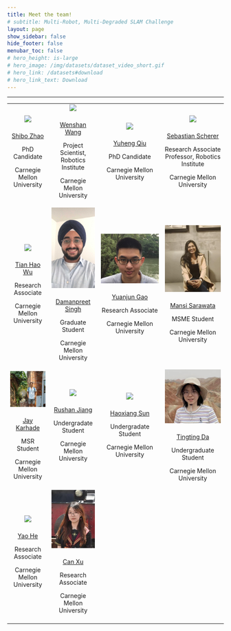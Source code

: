 ```yaml
---
title: Meet the team!
# subtitle: Multi-Robot, Multi-Degraded SLAM Challenge
layout: page
show_sidebar: false
hide_footer: false
menubar_toc: false
# hero_height: is-large
# hero_image: /img/datasets/dataset_video_short.gif
# hero_link: /datasets#download
# hero_link_text: Download
---
```


<!-- # Meet the team! -->

<hr>
 <table class="customFormat" style="width:100%border-collapse: collapse; border: none;">
  <tr>
    <!-- <td style="text-align: center;">
      <img class="circular_image" src="/img/invited_speakers/chenwang.jpg" style="margin-bottom: 6px;"/>
      <p style="margin-bottom: 3px;">
        <a style="margin-bottom: 1px;" href="https://sairlab.org/team/chen/">Chen Wang</a>
      </p>
      <p style="margin-bottom: 3px;">Assistant Professor, Spatial AI & Robotics Lab</p>
      <p>University at Buffalo</p>
    </td> -->
    <td style="text-align: center;">
      <img class="circular_image" src="/img/team/shibozNew.png" style="margin-bottom: 6px;"/>
      <p style="margin-bottom: 3px;">
        <a style="margin-bottom: 1px;" href="https://theairlab.org/team/shiboz/">Shibo Zhao</a>
      </p>
      <p style="margin-bottom: 3px;">PhD Candidate </p>
      <p>Carnegie Mellon University</p>
    </td>
    <td style="text-align: center;">
      <img class="circular_image" src="/img/iccv_organizers/wenshan_wang.jpg" style="margin-bottom: 6px;"/>
      <p style="margin-bottom: 3px;">
        <a style="margin-bottom: 1px;" href="http://www.wangwenshan.com/">Wenshan Wang</a>
      </p>
      <p style="margin-bottom: 3px;">Project Scientist, Robotics Institute</p>
      <p>Carnegie Mellon University</p>
    </td>
    <td style="text-align: center;">
      <img class="circular_image" src="/img/iccv_organizers/yuhengqiu.jpeg" style="margin-bottom: 6px;"/>
      <p style="margin-bottom: 3px;">
        <a style="margin-bottom: 1px;" href="https://scholar.google.com/citations?user=aEK45mEAAAAJ">Yuheng Qiu</a>
      </p>
      <p style="margin-bottom: 3px;">PhD Candidate</p>
      <p>Carnegie Mellon University</p>
    </td>
    <td style="text-align: center;">
      <img class="circular_image" src="/img/invited_speakers/basti.jpg" style="margin-bottom: 6px;"/>
      <p style="margin-bottom: 3px;">
        <a style="margin-bottom: 1px;" href="https://theairlab.org/team/sebastian/">Sebastian Scherer</a>
      </p>
      <p style="margin-bottom: 3px;">Research Associate Professor, Robotics Institute </p>
      <p>Carnegie Mellon University</p>
    </td>
  </tr>
  <!-- <tr> -->
    <!-- <td style="text-align: center;">
      <img class="circular_image" src="/img/iccv_organizers/letizia.jpg" style="margin-bottom: 6px;"/>
      <p style="margin-bottom: 3px;">
        <a style="margin-bottom: 1px;" href="https://scholar.harvard.edu/letiziagionfrida/bio">Letizia Gionfrida</a>
      </p>
      <p style="margin-bottom: 3px;">Postdoctoral Research Fellow, Biorobotics Lab</p>
      <p>Harvard University</p>
    </td> -->
      <!-- <td style="text-align: center;">
      <img class="circular_image" src="/img/iccv_organizers/iccv_members/John_Rogers_mid_scale.jpg" style="margin-bottom: 6px;"/>
      <p style="margin-bottom: 3px;">
        <a style="margin-bottom: 1px;" href="https://scholar.google.com/citations?hl=en&user=uH_LDocAAAAJ&view_op=list_works&sortby=pubdate">John Rogers</a>
      </p>
      <p style="margin-bottom: 3px;">Research Scientist </p>
      <p>US Army Research Laboratory</p>
    </td>  -->
    <!-- <td style="text-align: center;">
      <img class="circular_image" src="/img/invited_speakers/basti.jpg" style="margin-bottom: 6px;"/>
      <p style="margin-bottom: 3px;">
        <a style="margin-bottom: 1px;" href="https://theairlab.org/team/sebastian/">Sebastian Scherer</a>
      </p>
      <p style="margin-bottom: 3px;">Research Associate Professor, Robotics Institute </p>
      <p>Carnegie Mellon University</p>
    </td> -->
    <!-- <td style="text-align: center;">
      <img class="circular_image" src="/img/invited_speakers/ayong_kim.jpg" style="margin-bottom: 6px;"/>
      <p style="margin-bottom: 3px;">
        <a style="margin-bottom: 1px;" href="https://ayoungk.github.io/">Ayoung Kim</a>
      </p>
      <p style="margin-bottom: 3px;">Robust Perception and Mobile Robotics Lab</p>
      <p>Seoul National University</p>
    </td> -->
  <!-- </tr> -->
  <tr>
    <!-- <td style="text-align: center;">
      <img class="circular_image" src="/img/iccv_organizers/iccv_members/shaoshu.png" style="margin-bottom: 6px;"/>
      <p style="margin-bottom: 3px;">
        <a style="margin-bottom: 1px;" href="https://sairlab.org/team/shaoshu/">Shaoshu Su</a>
      </p>
      <p style="margin-bottom: 3px;">Ph.D. student, Spatial AI & Robotics Lab </p>
      <p>University at Buffalo</p>
    </td>  -->
    <!-- <td style="text-align: center;">
      <img class="circular_image" src="/img/iccv_organizers/mashuang.jpeg" style="margin-bottom: 6px;"/>
      <p style="margin-bottom: 3px;">
        <a style="margin-bottom: 1px;" href="https://www.shuangma.me/">Shuang Ma</a>
      </p>
      <p style="margin-bottom: 3px;">Senior researcher,  Autonomous Systems Research Team</p>
      <p>Microsoft</p>
    </td>  -->
    <td style="text-align: center;">
      <img class="circular_image" src="/img/iccv_organizers/iccv_members/tianhao.jpg" style="margin-bottom: 6px;"/>
      <p style="margin-bottom: 3px;">
        <a style="margin-bottom: 1px;" href="https://www.linkedin.com/mwlite/in/tianhao-wu-112688a6">Tian Hao Wu</a>
      </p>
      <p style="margin-bottom: 3px;">Research Associate</p>
      <p>Carnegie Mellon University</p>
    </td>
    <td style="text-align: center;">
      <img class="circular_image" src="/img/iccv_organizers/iccv_members/daman.png" style="margin-bottom: 6px;"/>
      <p style="margin-bottom: 3px;">
        <a style="margin-bottom: 1px;" href="https://www.linkedin.com/in/damanpreet-singh-289a46163/">Damanpreet Singh</a>
      </p>
      <p style="margin-bottom: 3px;">Graduate Student</p>
      <p>Carnegie Mellon University</p>
     </td>
    <td style="text-align: center;">
      <img class="circular_image" src="/img/iccv_organizers/iccv_members/yuanjun.jpg" style="margin-bottom: 6px;"/>
      <p style="margin-bottom: 3px;">
        <a style="margin-bottom: 1px;" href="https://www.linkedin.com/in/yuanjun-gao/">Yuanjun Gao</a>
      </p>
      <p style="margin-bottom: 3px;">Research Associate</p>
      <p>Carnegie Mellon University</p>
    </td> 
    <td style="text-align: center;">
      <img class="circular_image" src="/img/iccv_organizers/iccv_members/mansi.jpg" style="margin-bottom: 6px;"/>
      <p style="margin-bottom: 3px;">
        <a style="margin-bottom: 1px;" href="https://www.linkedin.com/in/mansi-sarawata">Mansi Sarawata</a>
      </p>
      <p style="margin-bottom: 3px;">MSME Student</p>
      <p>Carnegie Mellon University</p>
    </td>  
    <!-- <td style="text-align: center;">
      <img class="circular_image" src="/img/team/rushan_jiang.png" style="margin-bottom: 6px;"/>
      <p style="margin-bottom: 3px;">
        <a style="margin-bottom: 1px;" href="https://drive.google.com/file/d/1qWiMQoJsAF4oOikU0akjOOveBn-SUOLl/view">Rushan Jiang</a>
      </p>
      <p style="margin-bottom: 3px;">Undergradate Student</p>
      <p>Carnegie Mellon University</p>
    </td>
    <td style="text-align: center;">
      <img class="circular_image" src="/img/team/haoxiangsun.jpg" style="margin-bottom: 6px;"/>
      <p style="margin-bottom: 3px;">
        <a style="margin-bottom: 1px;" href="https://seansun.org">Haoxiang Sun</a>
      </p>
      <p style="margin-bottom: 3px;">Undergradate Student</p>
      <p>Carnegie Mellon University</p>
    </td> -->
  </tr>
  <tr>
    <!-- <td style="text-align: center;">
      <img class="circular_image" src="/img/iccv_organizers/iccv_members/yidu.jpg" style="margin-bottom: 6px;"/>
      <p style="margin-bottom: 3px;">
        <a style="margin-bottom: 1px;" href="https://sairlab.org/team/yidu/">Yi Du</a>
      </p>
      <p style="margin-bottom: 3px;">Ph.D. student, Spatial AI & Robotics Lab</p>
      <p>University at Buffalo</p>
    </td> -->
    <!-- <td style="text-align: center;">
      <img class="circular_image" src="/img/iccv_organizers/iccv_members/tianhao.jpg" style="margin-bottom: 6px;"/>
      <p style="margin-bottom: 3px;">
        <a style="margin-bottom: 1px;" href="https://www.linkedin.com/mwlite/in/tianhao-wu-112688a6">Tian Hao Wu</a>
      </p>
      <p style="margin-bottom: 3px;">Research Associate</p>
      <p>Carnegie Mellon University</p>
    </td>  -->
    <td style="text-align: center;">
      <img class="circular_image" src="/img/iccv_organizers/iccv_members/jay.png" style="margin-bottom: 6px;"/>
      <p style="margin-bottom: 3px;">
        <a style="margin-bottom: 1px;" href="https://www.linkedin.com/in/jay-karhade-70177a182/">Jay Karhade</a>
      </p>
      <p style="margin-bottom: 3px;">MSR Student</p>
      <p>Carnegie Mellon University</p>
    </td>
    <td style="text-align: center;">
      <img class="circular_image" src="/img/team/rushan_jiang.png" style="margin-bottom: 6px;"/>
      <p style="margin-bottom: 3px;">
        <a style="margin-bottom: 1px;" href="https://drive.google.com/file/d/1qWiMQoJsAF4oOikU0akjOOveBn-SUOLl/view">Rushan Jiang</a>
      </p>
      <p style="margin-bottom: 3px;">Undergradate Student</p>
      <p>Carnegie Mellon University</p>
    </td>
    <td style="text-align: center;">
      <img class="circular_image" src="/img/team/haoxiangsun.jpg" style="margin-bottom: 6px;"/>
      <p style="margin-bottom: 3px;">
        <a style="margin-bottom: 1px;" href="https://seansun.org">Haoxiang Sun</a>
      </p>
      <p style="margin-bottom: 3px;">Undergradate Student</p>
      <p>Carnegie Mellon University</p>
    </td>
    <td style="text-align: center;">
      <img class="circular_image" src="/img/team/tingting.jpg" style="margin-bottom: 6px;"/>
      <p style="margin-bottom: 3px;">
        <a style="margin-bottom: 1px;" href="https://www.linkedin.com/in/tingting-da-6b87b4250/">Tingting Da</a >
      </p >
      <p style="margin-bottom: 3px;">Undergraduate Student</p >
      <p>Carnegie Mellon University</p >
    </td>
    <!-- <td style="text-align: center;">
      <img class="circular_image" src="/img/iccv_organizers/iccv_members/daman.png" style="margin-bottom: 6px;"/>
      <p style="margin-bottom: 3px;">
        <a style="margin-bottom: 1px;" href="https://www.linkedin.com/in/damanpreet-singh-289a46163/">Damanpreet Singh</a>
      </p>
      <p style="margin-bottom: 3px;">Graduate Student</p>
      <p>Carnegie Mellon University</p> -->
     <tr>
    <!-- </td>  -->
     <!-- <td style="text-align: center;">
      <img class="circular_image" src="/img/iccv_organizers/iccv_members/yuanjun.jpg" style="margin-bottom: 6px;"/>
      <p style="margin-bottom: 3px;">
        <a style="margin-bottom: 1px;" href="https://www.linkedin.com/in/yuanjun-gao/">Yuanjun Gao</a>
      </p>
      <p style="margin-bottom: 3px;">Research Associate</p>
      <p>Carnegie Mellon University</p>
    </td> 
    <td style="text-align: center;">
      <img class="circular_image" src="/img/iccv_organizers/iccv_members/jay.png" style="margin-bottom: 6px;"/>
      <p style="margin-bottom: 3px;">
        <a style="margin-bottom: 1px;" href="https://www.linkedin.com/in/damanpreet-singh-289a46163/">Jay Karhade</a>
      </p>
      <p style="margin-bottom: 3px;">MSR Student</p>
      <p>Carnegie Mellon University</p>
    </td>
    <td style="text-align: center;">
      <img class="circular_image" src="/img/iccv_organizers/iccv_members/mansi.jpg" style="margin-bottom: 6px;"/>
      <p style="margin-bottom: 3px;">
        <a style="margin-bottom: 1px;" href="https://www.linkedin.com/in/mansi-sarawata">Mansi Sarawata</a>
      </p>
      <p style="margin-bottom: 3px;">MSME Student</p>
      <p>Carnegie Mellon University</p>
    </td>  -->
     <td style="text-align: center;">
      <img class="circular_image" src="/img/iccv_organizers/iccv_members/yaohe.png" style="margin-bottom: 6px;"/>
      <p style="margin-bottom: 3px;">
        <a style="margin-bottom: 1px;" href="https://www.ri.cmu.edu/ri-people/yao-he/">Yao He</a>
      </p>
      <p style="margin-bottom: 3px;">Research Associate</p>
      <p>Carnegie Mellon University</p>
    </td>
      <td style="text-align: center;">
      <img class="circular_image" src="img/iccv_organizers/iccv_members/canxu.png" style="margin-bottom: 6px;"/>
      <p style="margin-bottom: 3px;">
        <a style="margin-bottom: 1px;" href="https://www.linkedin.com/in/cmucanxu/">Can Xu</a>
      </p>
      <p style="margin-bottom: 3px;">Research Associate</p>
      <p>Carnegie Mellon University</p>
    </td>
  </tr>
 <tr>
      <!-- <td style="text-align: center;">
      <img class="circular_image" src="img/iccv_organizers/iccv_members/canxu.png" style="margin-bottom: 6px;"/>
      <p style="margin-bottom: 3px;">
        <a style="margin-bottom: 1px;" href="www.linkedin.com/in/cmucanxu">Can Xu</a>
      </p>
      <p style="margin-bottom: 3px;">Research Associate</p>
      <p>Carnegie Mellon University</p>
    </td> -->
   <td>
   </td>
    <td>
   </td>
    <td>
   </td>
 </tr>
   
<!-- </table> -->
